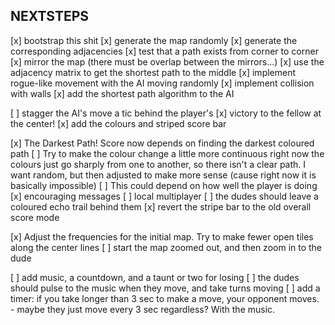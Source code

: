 NEXTSTEPS
---------

[x] bootstrap this shit
[x] generate the map randomly
[x] generate the corresponding adjacencies
[x] test that a path exists from corner to corner
[x] mirror the map (there must be overlap between the mirrors...)
[x] use the adjacency matrix to get the shortest path to the middle
[x] implement rogue-like movement with the AI moving randomly
[x] implement collision with walls
[x] add the shortest path algorithm to the AI

[ ] stagger the AI's move a tic behind the player's
[x] victory to the fellow at the center!
[x] add the colours and striped score bar

[x] The Darkest Path! Score now depends on finding the darkest coloured path
[ ] Try to make the colour change a little more continuous
    right now the colours just go sharply from one to another,
    so there isn't a clear path. I want random, but then adjusted
    to make more sense (cause right now it is basically impossible)
    [ ] This could depend on how well the player is doing
[x] encouraging messages
[ ] local multiplayer
[ ] the dudes should leave a coloured echo trail behind them
[x] revert the stripe bar to the old overall score mode

[x] Adjust the frequencies for the initial map. Try to make
    fewer open tiles along the center lines
[ ] start the map zoomed out, and then zoom in to the dude

[ ] add music, a countdown, and a taunt or two for losing
[ ] the dudes should pulse to the music when they move, and take turns moving
[ ] add a timer: if you take longer than 3 sec to make a move,
    your opponent moves.
    - maybe they just move every 3 sec regardless? With the music.
